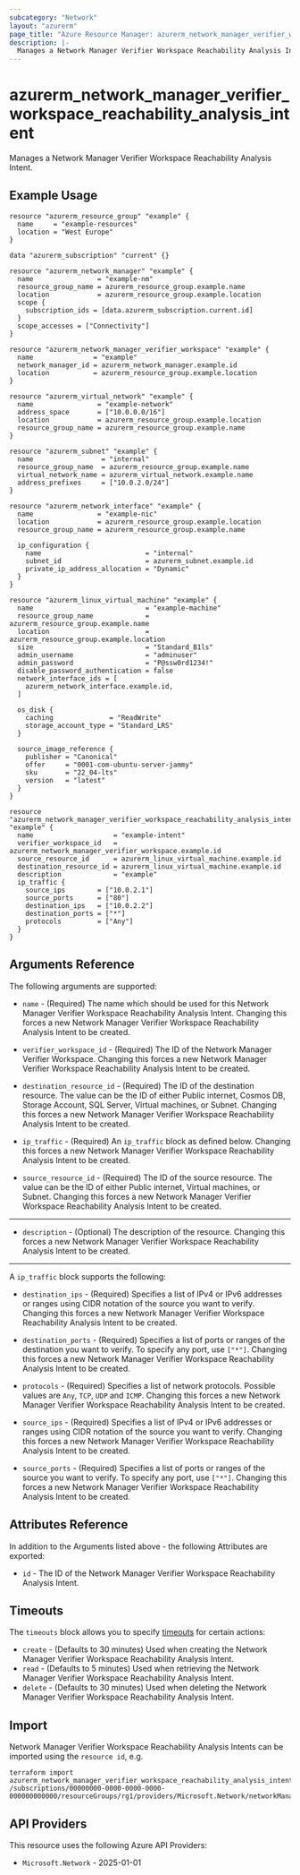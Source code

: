 ```yaml
---
subcategory: "Network"
layout: "azurerm"
page_title: "Azure Resource Manager: azurerm_network_manager_verifier_workspace_reachability_analysis_intent"
description: |-
  Manages a Network Manager Verifier Workspace Reachability Analysis Intent.
---
```


# azurerm_network_manager_verifier_workspace_reachability_analysis_intent

Manages a Network Manager Verifier Workspace Reachability Analysis Intent.

## Example Usage

```hcl
resource "azurerm_resource_group" "example" {
  name     = "example-resources"
  location = "West Europe"
}

data "azurerm_subscription" "current" {}

resource "azurerm_network_manager" "example" {
  name                = "example-nm"
  resource_group_name = azurerm_resource_group.example.name
  location            = azurerm_resource_group.example.location
  scope {
    subscription_ids = [data.azurerm_subscription.current.id]
  }
  scope_accesses = ["Connectivity"]
}

resource "azurerm_network_manager_verifier_workspace" "example" {
  name               = "example"
  network_manager_id = azurerm_network_manager.example.id
  location           = azurerm_resource_group.example.location
}

resource "azurerm_virtual_network" "example" {
  name                = "example-network"
  address_space       = ["10.0.0.0/16"]
  location            = azurerm_resource_group.example.location
  resource_group_name = azurerm_resource_group.example.name
}

resource "azurerm_subnet" "example" {
  name                 = "internal"
  resource_group_name  = azurerm_resource_group.example.name
  virtual_network_name = azurerm_virtual_network.example.name
  address_prefixes     = ["10.0.2.0/24"]
}

resource "azurerm_network_interface" "example" {
  name                = "example-nic"
  location            = azurerm_resource_group.example.location
  resource_group_name = azurerm_resource_group.example.name

  ip_configuration {
    name                          = "internal"
    subnet_id                     = azurerm_subnet.example.id
    private_ip_address_allocation = "Dynamic"
  }
}

resource "azurerm_linux_virtual_machine" "example" {
  name                            = "example-machine"
  resource_group_name             = azurerm_resource_group.example.name
  location                        = azurerm_resource_group.example.location
  size                            = "Standard_B1ls"
  admin_username                  = "adminuser"
  admin_password                  = "P@ssw0rd1234!"
  disable_password_authentication = false
  network_interface_ids = [
    azurerm_network_interface.example.id,
  ]

  os_disk {
    caching              = "ReadWrite"
    storage_account_type = "Standard_LRS"
  }

  source_image_reference {
    publisher = "Canonical"
    offer     = "0001-com-ubuntu-server-jammy"
    sku       = "22_04-lts"
    version   = "latest"
  }
}

resource "azurerm_network_manager_verifier_workspace_reachability_analysis_intent" "example" {
  name                    = "example-intent"
  verifier_workspace_id   = azurerm_network_manager_verifier_workspace.example.id
  source_resource_id      = azurerm_linux_virtual_machine.example.id
  destination_resource_id = azurerm_linux_virtual_machine.example.id
  description             = "example"
  ip_traffic {
    source_ips        = ["10.0.2.1"]
    source_ports      = ["80"]
    destination_ips   = ["10.0.2.2"]
    destination_ports = ["*"]
    protocols         = ["Any"]
  }
}
```

## Arguments Reference

The following arguments are supported:

* `name` - (Required) The name which should be used for this Network Manager Verifier Workspace Reachability Analysis Intent. Changing this forces a new Network Manager Verifier Workspace Reachability Analysis Intent to be created.

* `verifier_workspace_id` - (Required) The ID of the Network Manager Verifier Workspace. Changing this forces a new Network Manager Verifier Workspace Reachability Analysis Intent to be created.

* `destination_resource_id` - (Required) The ID of the destination resource. The value can be the ID of either Public internet, Cosmos DB, Storage Account, SQL Server, Virtual machines, or Subnet. Changing this forces a new Network Manager Verifier Workspace Reachability Analysis Intent to be created.

* `ip_traffic` - (Required) An `ip_traffic` block as defined below. Changing this forces a new Network Manager Verifier Workspace Reachability Analysis Intent to be created.

* `source_resource_id` - (Required) The ID of the source resource. The value can be the ID of either Public internet, Virtual machines, or Subnet. Changing this forces a new Network Manager Verifier Workspace Reachability Analysis Intent to be created.

---

* `description` - (Optional) The description of the resource. Changing this forces a new Network Manager Verifier Workspace Reachability Analysis Intent to be created.

---

A `ip_traffic` block supports the following:

* `destination_ips` - (Required) Specifies a list of IPv4 or IPv6 addresses or ranges using CIDR notation of the source you want to verify. Changing this forces a new Network Manager Verifier Workspace Reachability Analysis Intent to be created.

* `destination_ports` - (Required) Specifies a list of ports or ranges of the destination you want to verify. To specify any port, use `["*"]`. Changing this forces a new Network Manager Verifier Workspace Reachability Analysis Intent to be created.

* `protocols` - (Required) Specifies a list of network protocols. Possible values are `Any`, `TCP`, `UDP` and `ICMP`. Changing this forces a new Network Manager Verifier Workspace Reachability Analysis Intent to be created.

* `source_ips` - (Required) Specifies a list of IPv4 or IPv6 addresses or ranges using CIDR notation of the source you want to verify. Changing this forces a new Network Manager Verifier Workspace Reachability Analysis Intent to be created.

* `source_ports` - (Required) Specifies a list of ports or ranges of the source you want to verify. To specify any port, use `["*"]`. Changing this forces a new Network Manager Verifier Workspace Reachability Analysis Intent to be created.

## Attributes Reference

In addition to the Arguments listed above - the following Attributes are exported:

* `id` - The ID of the Network Manager Verifier Workspace Reachability Analysis Intent.

## Timeouts

The `timeouts` block allows you to specify [timeouts](https://developer.hashicorp.com/terraform/language/resources/configure#define-operation-timeouts) for certain actions:

* `create` - (Defaults to 30 minutes) Used when creating the Network Manager Verifier Workspace Reachability Analysis Intent.
* `read` - (Defaults to 5 minutes) Used when retrieving the Network Manager Verifier Workspace Reachability Analysis Intent.
* `delete` - (Defaults to 30 minutes) Used when deleting the Network Manager Verifier Workspace Reachability Analysis Intent.

## Import

Network Manager Verifier Workspace Reachability Analysis Intents can be imported using the `resource id`, e.g.

```shell
terraform import azurerm_network_manager_verifier_workspace_reachability_analysis_intent.example /subscriptions/00000000-0000-0000-0000-000000000000/resourceGroups/rg1/providers/Microsoft.Network/networkManagers/manager1/verifierWorkspaces/workspace1/reachabilityAnalysisIntents/intent1
```

## API Providers
<!-- This section is generated, changes will be overwritten -->
This resource uses the following Azure API Providers:

* `Microsoft.Network` - 2025-01-01
